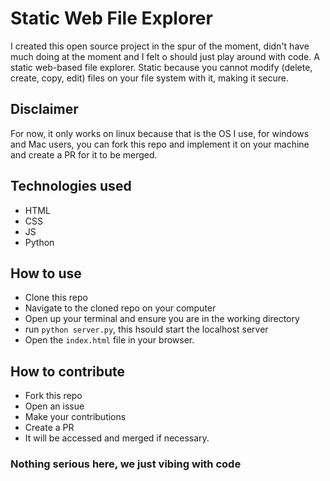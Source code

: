 # Static Web File Explorer

I created this open source project in the spur of the moment, didn't have much doing at the moment and I felt o should just play around with code. A static web-based file explorer. Static because you cannot modify (delete, create, copy, edit) files on your file system with it, making it secure.

## Disclaimer
For now, it only works on linux because that is the OS I use, for windows and Mac users, you can fork this repo and implement it on your machine and create a PR for it to be merged.

## Technologies used
- HTML
- CSS
- JS
- Python

## How to use
- Clone this repo
- Navigate to the cloned repo on your computer
- Open up your terminal and ensure you are in the working directory
- run `python server.py`, this hsould start the localhost server
- Open the `index.html` file in your browser.

## How to contribute
- Fork this repo
- Open an issue
- Make your contributions
- Create a PR
- It will be accessed and merged if necessary.

### Nothing serious here, we just vibing with code 